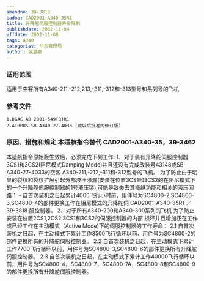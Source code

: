 ```yaml
---
amendno: 39-3818
cadno: CAD2001-A340-35R1
title: 升降舵伺服控制器寿命限制
publishdate: 2002-11-04
effdate: 2002-11-08
tags: A340
categories: 华东管理局
author: 侯慧卿
---
```


### 适用范围 
适用于空客所有A340-211,-212,213,-311,-312和-313型号和系列号的飞机

### 参考文件
    1.DGAC AD 2001-549(B)R1 
    2.AIRBUS SB A340-27-4033 (或以后批准的修订版) 

### 原因、措施和规定 本适航指令替代 CAD2001-A340-35，39-3462 
本适航指令原始版生效后，必须完成下列工作: 
1、对于装有升降舵伺服控制器3CS1和3CS2(阻尼模式Damping Mode)并且还没有完成改装号43148或SB A340-27-4033的空客 A340-211,-212,-311和-312型号的飞机。 
    为了防止由于明显的裂纹和裂纹扩展引起外部液压渗漏(安装在位置3CS1和3CS2的在阻尼模式下的一个升降舵伺服控制器的1号液压锁),可能导致失去其操纵功能和相关的液压回路： 
    - 自首次装机之日起累计4000飞行小时前，用件号为SC4800-2,SC4800-3,SC4800-4的部件更换工作在阻尼模式的升降舵伺
       CAD2001-A340-35R1   ／39-3818 
服控制器。 2、对于所有A340-200和A340-300系列的飞机     为了防止安装在位置2CS1,2CS2,3CS1和3CS2的伺服控制器的内部
损坏并且增加正在工作或已经工作在主动模式（Active Mode)下的伺服控制器的工作寿命： 
2.1
 自首次装机之日起，在主动模式下累计工作3500飞行循环以前，用件号为SC4800-2的部件更换所有的升降舵伺服控制器。 
2.2
 自首次装机之日起，在主动模式下累计工作7700飞行循环以前，用件号为SC4800-3,SC4800-6的部件更换所有升降舵伺服控制器。
 2.3
 自首次装机之日起，在主动模式下累计工作40000飞行循环以前，用件号为SC4800-4，SC4800-7，SC4800-7A，SC4800-8和SC4800-9的部件更换所有升降舵伺服控制器。

